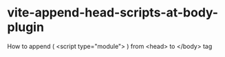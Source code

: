 # vite-append-head-scripts-at-body-plugin
How to append  ( &lt;script type="module"> ) from &lt;head> to &lt;/body> tag
